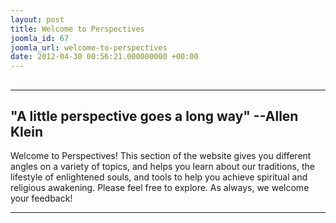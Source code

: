 ```yaml
---
layout: post
title: Welcome to Perspectives
joomla_id: 67
joomla_url: welcome-to-perspectives
date: 2012-04-30 00:56:21.000000000 +00:00
---
```

## 
* * *
## "A little perspective goes a long way" --Allen Klein
Welcome to Perspectives! This section of the website gives you different angles on a variety of topics, and helps you learn about our traditions, the lifestyle of enlightened souls, and tools to help you achieve spiritual and religious awakening.
Please feel free to explore. As always, we welcome your feedback!
* * *
